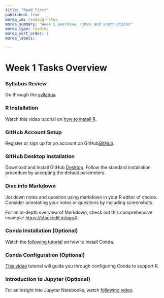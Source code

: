 ```yaml
---
title: "Read First"
published: true
morea_id: reading-notes
morea_summary: "Week 1 overview, notes and instructions"
morea_type: reading
morea_sort_order: 1
morea_labels:

---
```


# Week 1 Tasks Overview

### Syllabus Review
Go through the [syllabus](https://docs.google.com/document/d/12GSr5Nstd1YhYTAs-hNX7041sUj0D2PUPWUy2g8wt3Y).

### R Installation
Watch this video tutorial on [how to install R](experience-installing-R.html).

### GitHub Account Setup
Register or sign up for an account on GitHub[GitHub](https://github.com/).

### GitHub Desktop Installation
Download and install GitHub [Desktop](https://desktop.github.com/). Follow the standard installation procedure by accepting the default parameters.

### Dive into Markdown
Jot down notes and question using markdown in your R editor of choice. Consider annotating your notes or questions by including screenshots.

For an in-depth overview of Markdown, check out this comprehensive example: https://stackedit.io/app#.

### Conda Installation (Optional)
Watch the [following tutorial](experience-installing-jupyter.html) on how to install Conda.

### Conda Configuration (Optional)
[This video](experience-configuring-andaconda.html) tutorial will guide you through configuring Conda to support R.

### Introduction to Jupyter (Optional)
For an insight into Jupyter Notebooks, watch [following video](experience-exploring-jupyter).

